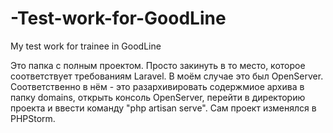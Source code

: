 # -Test-work-for-GoodLine
My test work for trainee in GoodLine

Это папка с полным проектом. Просто закинуть в то место, которое соответствует требованиям Laravel.
В моём случае это был OpenServer. Соответственно в нём - это разархивировать содержмиое архива в папку domains, открыть консоль OpenServer, перейти в директорию проекта и ввести команду "php artisan serve".
Сам проект изменялся в PHPStorm.
